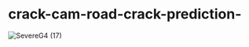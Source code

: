 ﻿# crack-cam-road-crack-prediction-
![SevereG4 (17)](https://github.com/sarthakkalra216/crack-cam-road-crack-prediction-/assets/102536154/1d08fcc1-a203-48d3-8624-6420e5be2315)
